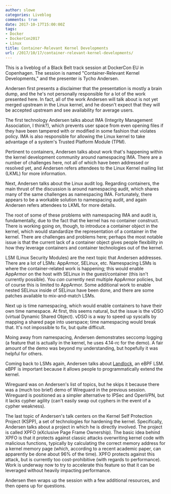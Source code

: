 ```yaml
---
author: slowe
categories: Liveblog
comments: true
date: 2017-10-17T15:00:00Z
tags:
- Docker
- DockerCon2017
- Linux
title: Container-Relevant Kernel Developments
url: /2017/10/17/container-relevant-kernel-developments/
---
```


This is a liveblog of a Black Belt track session at DockerCon EU in Copenhagen. The session is named "Container-Relevant Kernel Developments," and the presenter is Tycho Andersen.<!--more-->

Andersen first presents a disclaimer that the presentation is mostly a brain dump, and the he's not personally responsible for a lot of the work presented here. In fact, all of the work Andersen will talk about is not yet merged upstream in the Linux kernel, and he doesn't expect that they will be accepted upstream and see availability for average users.

The first technology Andersen talks about IMA (Integrity Management Association, I think?), which prevents user space from even opening files if they have been tampered with or modified in some fashion that violates policy. IMA is also responsible for allowing the Linux kernel to take advantage of a system's Trusted Platform Module (TPM).

Pertinent to containers, Andersen talks about work that's happening within the kernel development community around namespacing IMA. There are a number of challenges here, not all of which have been addressed or resolved yet, and Andersen refers attendees to the Linux Kernel mailing list (LKML) for more information.

Next, Andersen talks about the Linux audit log. Regarding containers, the main thrust of the discussion is around namespacing audit, which shares many of the same challenges as namespacing IMA. Fortunately, there appears to be a workable solution to namespacing audit, and again Andersen refers attendees to LKML for more details.

The root of some of these problems with namespacing IMA and audit is, fundamentally, due to the fact that the kernel has no container construct. There is working going on, though, to introduce a container object in the kernel, which would standardize the representation of a container in the kernel. There are challenges and problems here; perhaps the most notable issue is that the current lack of a container object gives people flexibility in how they leverage containers and container technologies out of the kernel.

LSM (Linux Security Modules) are the next topic that Andersen addresses. There are a lot of LSMs: AppArmor, SELinux, etc. Namespacing LSMs is where the container-related work is happening; this would enable AppArmor on the host with SELinux in the guest/container (this isn't currently possible). You _can_ currently nest multiple AppArmor policies, but of course this is limited to AppArmor. Some additional work to enable nested SELinux inside of SELinux have been done, and there are some patches available to mix-and-match LSMs.

Next up is time namespacing, which would enable containers to have their own time namespace. At first, this seems natural, but the issue is the vDSO (virtual Dynamic Shared Object). vDSO is a way to speed up syscalls by mapping a shared page into userspace; time namespacing would break that. It's not impossible to fix, but quite difficult.

Moing away from namespacing, Andersen demonstrates seccomp logging (a feature that is actually in the kernel, he uses 4.14-rc for the demo). A fair amount of the demo was beyond my understanding, but hopefully it was helpful for others.

Coming back to LSMs again, Andersen talks about [Landlock][link-1], an eBPF LSM. eBPF is important because it allows people to programmatically extend the kernel.

Wireguard was on Andersen's list of topics, but he skips it because there was a (much too brief) demo of Wireguard in the previous session. Wireguard is positioned as a simpler alternative to IPSec and OpenVPN, but it lacks cypher agility (can't easily swap out cyphers in the event of a cypher weakness).

The last topic of Andersen's talk centers on the Kernel Self Protection Project (KSPP), a set of technologies for hardening the kernel. Specifically, Andersen talks about a project in which he is directly involved. The project is called XPFO (eXclusive Page Frame Ownership). The basic idea behind XPFO is that it protects against classic attacks overwriting kernel code with malicious functions, typically by calculating the correct memory address for a kernel memory page (which, according to a recent academic paper, can apparently be done about 96% of the time). XPFO protects against this attack, but is currently too cost-prohibitive (with regards to performance). Work is underway now to try to accelerate this feature so that it can be leveraged without heavily impacting performance.

Andersen then wraps up the session with a few additional resources, and then opens up for questions.

[link-1]: http://landlock.io/
